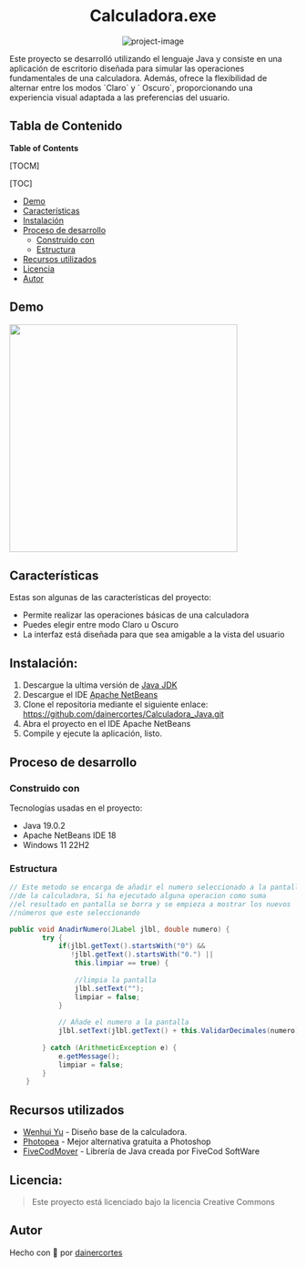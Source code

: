 <h1 align="center" id="title">Calculadora.exe</h1>

<p align="center"><img src="https://socialify.git.ci/dainercortes/Calculadora_Java/image?font=Inter&issues=1&language=1&name=1&owner=1&pattern=Circuit%20Board&pulls=1&stargazers=1&theme=Auto" alt="project-image"></p>

<p id="description">Este proyecto se desarrolló utilizando el lenguaje Java y consiste en una aplicación de escritorio diseñada para simular las operaciones fundamentales de una calculadora. Además, ofrece la flexibilidad de alternar entre los modos `Claro`  y ` Oscuro`, proporcionando una experiencia visual adaptada a las preferencias del usuario.</p>

## Tabla de Contenido



**Table of Contents**

[TOCM]

[TOC]




- [Demo](#demo)
- [Características](#caracteristicas)
- [Instalación](#instalacion)
- [Proceso de desarrollo](#proceso)
  - [Construido con](#construido-con)
  - [Estructura](#estructura)
- [Recursos utilizados](#recursos-utilizados)
- [Licencia](#licencia)
- [Autor](#autor)

## Demo

<img height="400px" src="https://media.giphy.com/media/v1.Y2lkPTc5MGI3NjExenMxNWg5cXo3YzgyZzRqZGc2Z2o3emlvcXV4aXF0ZDBkanVqZHVhaSZlcD12MV9pbnRlcm5hbF9naWZfYnlfaWQmY3Q9Zw/5vAAapQSGOeqWKdJjy/giphy.gif"/>


## Características

Estas son algunas de las características del proyecto:

*   Permite realizar las operaciones básicas de una calculadora
*   Puedes elegir entre modo Claro u Oscuro
*   La interfaz está diseñada para que sea amigable a la vista del usuario


## Instalación:

1. Descargue la ultima versión de [Java JDK](https://www.oracle.com/java/technologies/downloads/)
2. Descargue el IDE [Apache NetBeans](https://netbeans.apache.org/download/index.html)
3. Clone el repositoria mediante el siguiente enlace: https://github.com/dainercortes/Calculadora_Java.git
4. Abra el proyecto en el IDE Apache NetBeans
5. Compile y ejecute la aplicación, listo.

## Proceso de desarrollo
### Construido con

Tecnologías usadas en el proyecto:

*   Java 19.0.2
*   Apache NetBeans IDE 18
*   Windows 11 22H2

### Estructura

``` Java
// Este metodo se encarga de añadir el numero seleccionado a la pantalla 
//de la calculadora, Si ha ejecutado alguna operacion como suma 
//el resultado en pantalla se borra y se empieza a mostrar los nuevos 
//números que este seleccionando

public void AnadirNumero(JLabel jlbl, double numero) {       
        try {
            if(jlbl.getText().startsWith("0") && 
               !jlbl.getText().startsWith("0.") ||          
                this.limpiar == true) {
                
                //limpia la pantalla
                jlbl.setText("");
                limpiar = false;
            }
            
            // Añade el numero a la pantalla
            jlbl.setText(jlbl.getText() + this.ValidarDecimales(numero));
            
        } catch (ArithmeticException e) {
            e.getMessage();
            limpiar = false;
        }
    }
```

## Recursos utilizados

* [Wenhui Yu](https://dribbble.com/shots/3756276-Daily-UI-004-Calculator/attachments/10002349?mode=media) - Diseño base de la calculadora.
* [Photopea](https://www.photopea.com/) - Mejor alternativa gratuita a Photoshop
* [FiveCodMover](https://mega.nz/file/guhw1IRD#LFa8hjhACXqsgoJRdlwux-KaOu6Hc0_wlJwkL4R4kd4) - Librería de Java creada por FiveCod SoftWare

## Licencia:

> Este proyecto está licenciado bajo la licencia Creative Commons

## Autor

Hecho con 💙 por [dainercortes](https://www.linkedin.com/in/dainercortes)
